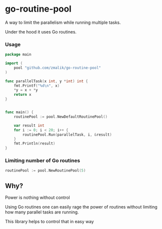 # go-routine-pool



A way to limit the parallelism while running multiple tasks.

Under the hood it uses Go routines.



### Usage

```go
package main

import (
    pool "github.com/zmalik/go-routine-pool"
)

func parallelTask(x int, y *int) int {
	fmt.Printf("%d\n", x)
	*y = x + *y
	return x
}


func main() {
    routinePool := pool.NewDefaultRoutinePool()

    var result int
    for i := 0; i < 20; i++ {
        routinePool.Run(parallelTask, i, &result)
    }
    fmt.Println(result)
}
```

### Limiting number of Go routines

```go
routinePool := pool.NewRoutinePool(5)
```



## Why?

Power is nothing without control 

Using Go routines one can easily rage the power of routines without limiting how many parallel tasks are running. 

This library helps to control that in easy way